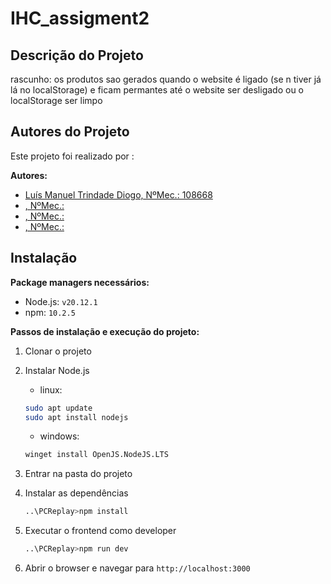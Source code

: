 # IHC_assigment2
## Descrição do Projeto
rascunho:
os produtos sao gerados quando o website é ligado (se n tiver já lá no localStorage) e ficam permantes até o website ser desligado ou o localStorage ser limpo
## Autores do Projeto

Este projeto foi realizado por :

**Autores:**
- [Luís Manuel Trindade Diogo, NºMec.: 108668](https://github.com/luisdiogo12)
- [, NºMec.: ](https://github.com/)
- [, NºMec.: ](https://github.com/)
- [, NºMec.: ](https://github.com/)



## Instalação
**Package managers necessários:**
- Node.js: `v20.12.1`
- npm: `10.2.5`

**Passos de instalação e execução do projeto:**

1. Clonar o projeto

2. Instalar Node.js

	- linux:
	```bash
	sudo apt update
	sudo apt install nodejs
	```
	- windows:
	```bash
	winget install OpenJS.NodeJS.LTS
	```
3. Entrar na pasta do projeto

4. Instalar as dependências
	```bash
	..\PCReplay>npm install
	```

5. Executar o frontend como developer
	```bash
	..\PCReplay>npm run dev
	```
6. Abrir o browser e navegar para `http://localhost:3000`